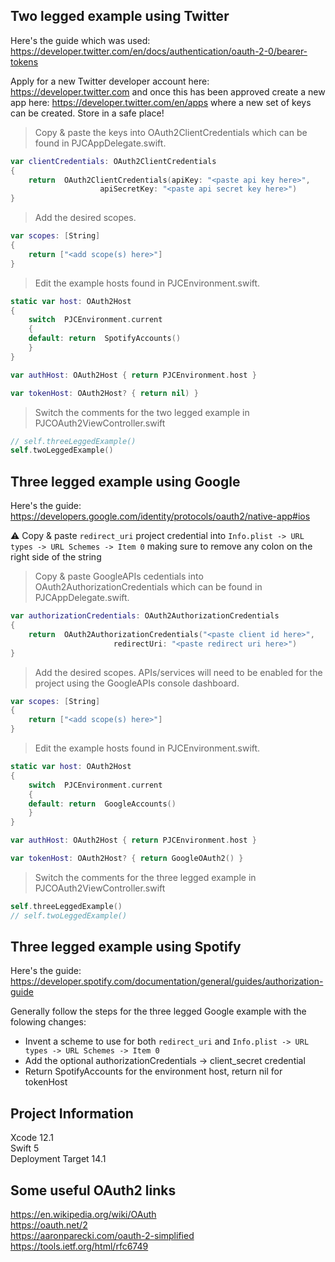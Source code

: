 ## Two legged example using Twitter
Here's the guide which was used: \
https://developer.twitter.com/en/docs/authentication/oauth-2-0/bearer-tokens

Apply for a new Twitter developer account here: https://developer.twitter.com and once this has been approved create a new app here: https://developer.twitter.com/en/apps where a new set of keys can be created. Store in a safe place!

> Copy & paste the keys into OAuth2ClientCredentials which can be found in PJCAppDelegate.swift.
```swift
var clientCredentials: OAuth2ClientCredentials
{
    return  OAuth2ClientCredentials(apiKey: "<paste api key here>",
				    apiSecretKey: "<paste api secret key here>")
}
```
> Add the desired scopes.
```swift
var scopes: [String]
{
    return ["<add scope(s) here>"]
}
```
> Edit the example hosts found in PJCEnvironment.swift.
```swift
static var host: OAuth2Host
{
    switch  PJCEnvironment.current
    {
    default: return  SpotifyAccounts()
    }
}

var authHost: OAuth2Host { return PJCEnvironment.host }

var tokenHost: OAuth2Host? { return nil) }
```
> Switch the comments for the two legged example in PJCOAuth2ViewController.swift
```swift		   
// self.threeLeggedExample()
self.twoLeggedExample()
```
## Three legged example using Google 
Here's the guide: \
https://developers.google.com/identity/protocols/oauth2/native-app#ios

:warning: Copy & paste ``redirect_uri`` project credential into ``Info.plist -> URL types -> URL Schemes -> Item 0`` making sure to remove any colon on the right side of the string
> Copy & paste GoogleAPIs cedentials into OAuth2AuthorizationCredentials which can be found in PJCAppDelegate.swift.
```swift
var authorizationCredentials: OAuth2AuthorizationCredentials
{
    return  OAuth2AuthorizationCredentials("<paste client id here>",
					   redirectUri: "<paste redirect uri here>")
}
```
> Add the desired scopes. APIs/services will need to be enabled for the project using the GoogleAPIs console dashboard.
```swift
var scopes: [String]
{
    return ["<add scope(s) here>"]
}
```
> Edit the example hosts found in PJCEnvironment.swift.
```swift
static var host: OAuth2Host
{
    switch  PJCEnvironment.current
    {
    default: return  GoogleAccounts()
    }
}

var authHost: OAuth2Host { return PJCEnvironment.host }

var tokenHost: OAuth2Host? { return GoogleOAuth2() }
```
> Switch the comments for the three legged example in PJCOAuth2ViewController.swift
```swift		   
self.threeLeggedExample()
// self.twoLeggedExample()
```
## Three legged example using Spotify
Here's the guide: \
https://developer.spotify.com/documentation/general/guides/authorization-guide

Generally follow the steps for the three legged Google example with the folowing changes:
* Invent a scheme to use for both ```redirect_uri``` and ``Info.plist -> URL types -> URL Schemes -> Item 0``
* Add the optional authorizationCredentials -> client_secret credential
* Return SpotifyAccounts for the environment host, return nil for tokenHost
## Project Information
Xcode 12.1 \
Swift 5 \
Deployment Target 14.1

## Some useful OAuth2 links
https://en.wikipedia.org/wiki/OAuth \
https://oauth.net/2 \
https://aaronparecki.com/oauth-2-simplified \
https://tools.ietf.org/html/rfc6749
